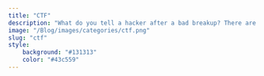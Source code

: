 ```yaml
---
title: "CTF"
description: "What do you tell a hacker after a bad breakup? There are plenty of phish in the sea"
image: "/Blog/images/categories/ctf.png"
slug: "ctf"
style:
    background: "#131313" 
    color: "#43c559"
---
```


